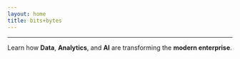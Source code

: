 ```yaml
---
layout: home
title: bits+bytes
---
```


---
Learn how **Data**, **Analytics**, and **AI** are transforming the **modern enterprise**.
